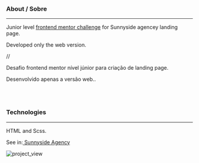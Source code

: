 ### About / Sobre

---

Junior level <a href="https://www.frontendmentor.io/solutions/only-web-using-sass-_XdfeysZR">frontend mentor challenge</a> for Sunnyside agencey landing page.

Developed only the web version.

//

Desafio frontend mentor nível júnior para criação de landing page.

Desenvolvido apenas a versão web..

<br>
<br>

### Technologies

---

HTML and Scss.

See in:<a href="https://ds-sunnyside.netlify.app//"> Sunnyside Agency</a>

![project_view](https://github.com/deborasuzuki/Single-Price-Grid/blob/project_view.png?raw=true)
